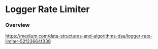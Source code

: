 # Logger Rate Limiter

### Overview

https://medium.com/data-structures-and-algorithms-dsa/logger-rate-limiter-52f23664f339
